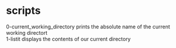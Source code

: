 # scripts 
0-current_working_directory prints the absolute name of the current working directort<br>
1-listit displays the contents of our current directory<br>

